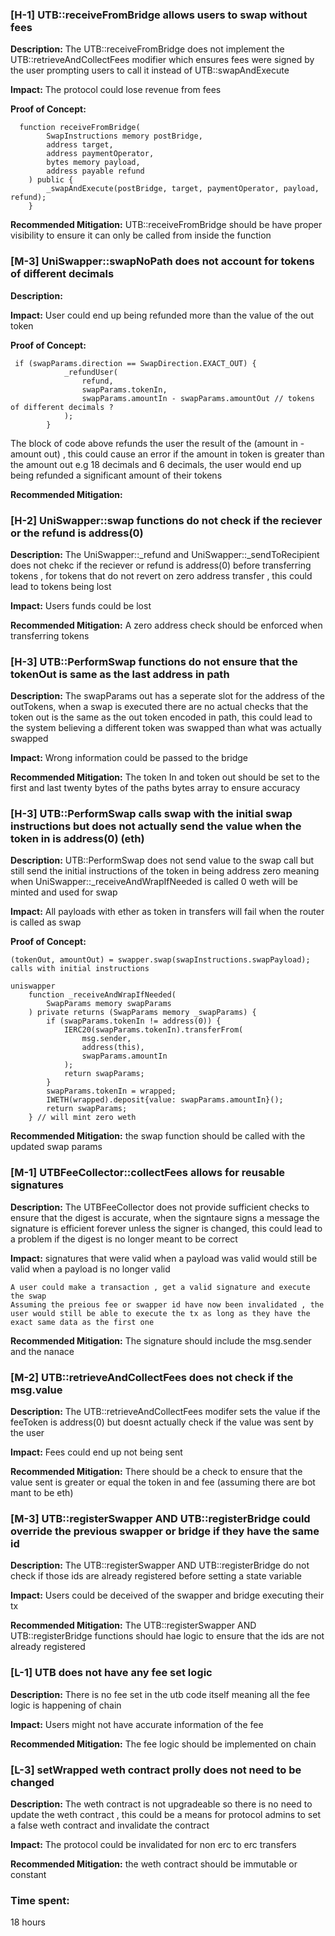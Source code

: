 ### [H-1] UTB::receiveFromBridge allows users to swap without fees 

**Description:** 
The UTB::receiveFromBridge does not implement the UTB::retrieveAndCollectFees modifier which ensures fees were signed by the user prompting users to call it instead of UTB::swapAndExecute

**Impact:** The protocol could lose revenue from fees

**Proof of Concept:**
```
  function receiveFromBridge(
        SwapInstructions memory postBridge,
        address target,
        address paymentOperator,
        bytes memory payload,
        address payable refund
    ) public {
        _swapAndExecute(postBridge, target, paymentOperator, payload, refund);
    }
```

**Recommended Mitigation:** UTB::receiveFromBridge should be have proper visibility to ensure it can only be called from inside the function





### [M-3] UniSwapper::swapNoPath does not account for tokens of different decimals

**Description:** 

**Impact:** User could end up being refunded more than the value of the out token


**Proof of Concept:**

```
 if (swapParams.direction == SwapDirection.EXACT_OUT) {
            _refundUser(
                refund,
                swapParams.tokenIn,
                swapParams.amountIn - swapParams.amountOut // tokens of different decimals ?
            );
        }
```
The block of code above refunds the user the result of the (amount in - amount out) , this could cause an error if the amount in token is greater than the amount out e.g 18 decimals and 6 decimals, the user would end up being refunded a significant amount of their tokens 

**Recommended Mitigation:** 










### [H-2] UniSwapper::swap functions do not check if the reciever or the refund is address(0)

**Description:** The UniSwapper::_refund and UniSwapper::_sendToRecipient does not chekc if the reciever or refund is address(0) before transferring tokens , for tokens that do not revert on zero address transfer , this could lead to tokens being lost

**Impact:** Users funds could be lost 

**Recommended Mitigation:** A zero address check should be enforced when transferring tokens 









### [H-3] UTB::PerformSwap functions do not ensure that the tokenOut is same as the last address in path

**Description:** The swapParams out has a seperate slot for the address of the outTokens, when a swap is executed there are no actual checks that the token out is the same as the out token encoded in path, this could lead to the system believing a different token was swapped than what was actually swapped

**Impact:** Wrong information could be passed to the bridge 


**Recommended Mitigation:** The token In and token out should be set to the first and last twenty bytes of the paths bytes array to ensure accuracy



### [H-3] UTB::PerformSwap calls swap with the initial swap instructions but does not actually send the value when the token in is address(0) (eth)

**Description:** UTB::PerformSwap does not send value to the swap call but still send the initial instructions of the token in being address zero meaning when UniSwapper::_receiveAndWrapIfNeeded is called 0 weth will be minted and used for swap 

**Impact:** All payloads with ether as token in transfers will fail when the router is called as swap

**Proof of Concept:**
```
(tokenOut, amountOut) = swapper.swap(swapInstructions.swapPayload); calls with initial instructions 

uniswapper
    function _receiveAndWrapIfNeeded(
        SwapParams memory swapParams
    ) private returns (SwapParams memory _swapParams) {
        if (swapParams.tokenIn != address(0)) {
            IERC20(swapParams.tokenIn).transferFrom(
                msg.sender,
                address(this),
                swapParams.amountIn
            );
            return swapParams;
        }
        swapParams.tokenIn = wrapped;
        IWETH(wrapped).deposit{value: swapParams.amountIn}();
        return swapParams;
    } // will mint zero weth

```

**Recommended Mitigation:** the swap function should be called with the updated swap params 







### [M-1] UTBFeeCollector::collectFees allows for reusable signatures 

**Description:** The UTBFeeCollector does not provide sufficient checks to ensure that the digest is accurate, when the signtaure signs a message the signature is efficient forever unless the signer is changed, this could lead to a problem if the digest is no longer meant to be correct

**Impact:** signatures that were valid when a payload was valid would still be valid when a payload is no longer valid 

```
A user could make a transaction , get a valid signature and execute the swap 
Assuming the preious fee or swapper id have now been invalidated , the user would still be able to execute the tx as long as they have the exact same data as the first one 
```
**Recommended Mitigation:** The signature should include the msg.sender and the nanace 







### [M-2] UTB::retrieveAndCollectFees does not check if the msg.value

**Description:** The UTB::retrieveAndCollectFees modifer sets the value if the feeToken is address(0) but doesnt actually check if the value was sent by the user 

**Impact:** Fees could end up not being sent

**Recommended Mitigation:** There should be a check to ensure that the value sent is greater or equal the token in and fee (assuming there are bot mant to be eth)





### [M-3] UTB::registerSwapper AND UTB::registerBridge could override the previous swapper or bridge if they have the same id

**Description:** The UTB::registerSwapper AND UTB::registerBridge do not check if those ids are already registered before setting a state variable 

**Impact:** Users could be deceived of the swapper and bridge executing their tx 


**Recommended Mitigation:** The UTB::registerSwapper AND UTB::registerBridge functions should hae logic to ensure that the ids are not already registered 





### [L-1] UTB does not have any fee set logic 

**Description:** There is no fee set in the utb code itself meaning all the fee logic is happening of chain

**Impact:** Users might not have accurate information of the fee 

**Recommended Mitigation:** The fee logic should be implemented on chain






### [L-3] setWrapped weth contract prolly does not need to be changed 

**Description:** The weth contract is not upgradeable so there is no need to update the weth contract , this could be a  means for protocol admins to set a false weth contract and invalidate the contract

**Impact:** The protocol could be invalidated for non erc to erc transfers

**Recommended Mitigation:** the weth contract should be immutable or constant







### Time spent:
18 hours